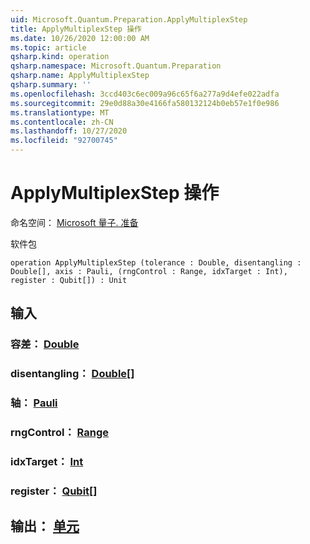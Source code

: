 ```yaml
---
uid: Microsoft.Quantum.Preparation.ApplyMultiplexStep
title: ApplyMultiplexStep 操作
ms.date: 10/26/2020 12:00:00 AM
ms.topic: article
qsharp.kind: operation
qsharp.namespace: Microsoft.Quantum.Preparation
qsharp.name: ApplyMultiplexStep
qsharp.summary: ''
ms.openlocfilehash: 3ccd403c6ec009a96c65f6a277a9d4efe022adfa
ms.sourcegitcommit: 29e0d88a30e4166fa580132124b0eb57e1f0e986
ms.translationtype: MT
ms.contentlocale: zh-CN
ms.lasthandoff: 10/27/2020
ms.locfileid: "92700745"
---
```

# <a name="applymultiplexstep-operation"></a>ApplyMultiplexStep 操作

命名空间： [Microsoft 量子. 准备](xref:Microsoft.Quantum.Preparation)

软件包 [](https://nuget.org/packages/)




```qsharp
operation ApplyMultiplexStep (tolerance : Double, disentangling : Double[], axis : Pauli, (rngControl : Range, idxTarget : Int), register : Qubit[]) : Unit
```


## <a name="input"></a>输入

### <a name="tolerance--double"></a>容差： [Double](xref:microsoft.quantum.lang-ref.double)




### <a name="disentangling--double"></a>disentangling： [Double](xref:microsoft.quantum.lang-ref.double)[]




### <a name="axis--pauli"></a>轴： [Pauli](xref:microsoft.quantum.lang-ref.pauli)




### <a name="rngcontrol--range"></a>rngControl： [Range](xref:microsoft.quantum.lang-ref.range)




### <a name="idxtarget--int"></a>idxTarget： [Int](xref:microsoft.quantum.lang-ref.int)




### <a name="register--qubit"></a>register： [Qubit](xref:microsoft.quantum.lang-ref.qubit)[]





## <a name="output--unit"></a>输出： [单元](xref:microsoft.quantum.lang-ref.unit)


